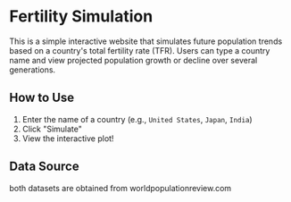 # Fertility Simulation

This is a simple interactive website that simulates future population trends based on a country's total fertility rate (TFR). Users can type a country name and view projected population growth or decline over several generations.

## How to Use

1. Enter the name of a country (e.g., `United States`, `Japan`, `India`)
2. Click "Simulate"
3. View the interactive plot!

## Data Source
both datasets are obtained from worldpopulationreview.com
